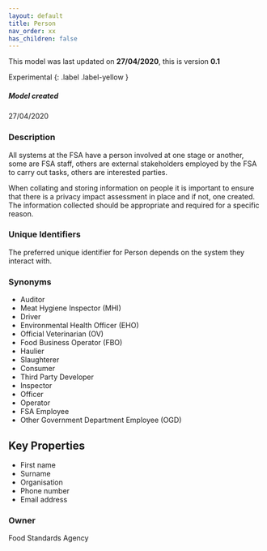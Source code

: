 ```yaml
---
layout: default
title: Person
nav_order: xx
has_children: false
---
```


This model was last updated on **27/04/2020**, this is version **0.1**

Experimental
{: .label .label-yellow }

##### Model created
27/04/2020

### Description
All systems at the FSA have a person involved at one stage or another, some are FSA staff, others are external stakeholders employed by the FSA to carry out tasks, others are interested parties.

When collating and storing information on people it is important to ensure that there is a privacy impact assessment in place and if not, one created.  The information collected should be appropriate and required for a specific reason.

### Unique Identifiers
The preferred unique identifier for Person depends on the system they interact with.

### Synonyms
*   Auditor
*   Meat Hygiene Inspector (MHI)
*   Driver
*   Environmental Health Officer (EHO)
*   Official Veterinarian (OV)
*   Food Business Operator (FBO)
*   Haulier
*   Slaughterer
*   Consumer
*   Third Party Developer
*   Inspector
*   Officer
*   Operator
*   FSA Employee
*   Other Government Department Employee (OGD)

## Key Properties
*   First name
*   Surname
*   Organisation
*   Phone number
*   Email address

### Owner
Food Standards Agency
